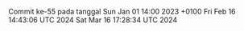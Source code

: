 Commit ke-55 pada tanggal Sun Jan 01 14:00 2023 +0100
Fri Feb 16 14:43:06 UTC 2024
Sat Mar 16 17:28:34 UTC 2024
